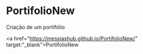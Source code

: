 # PortifolioNew
Criação de um portifólio <br>

<a href="https://messiashub.github.io/PortifolioNew/" target:"_blank">PortifolioNew</a>


